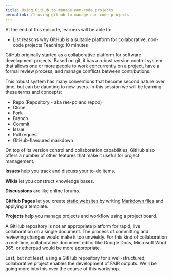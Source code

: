 ```yaml
---
title: Using GitHub to manage non-code projects
permalink: /1-using-github-to-manage-non-code-projects
---
```


At the end of this episode, learners will be able to:
* List reasons why GitHub is a suitable platform for collaborative, non-code projects
Teaching: 10 minutes

GitHub originally started as a collaborative platform for software development projects. Based on git, it has a robust version control system that allows one or more people to work concurrently on a project, have a formal review process, and manage conflicts between contributions.

This robust system has many conventions that become second nature over time, but can be daunting to new users. In this session we will be learning these terms and concepts:

* Repo (Repository - aka ree-po and reppo)
* Clone
* Fork
* Branch
* Commit
* Issue
* Pull request
* GitHub-flavoured markdown

On top of its version control and collaboration capabilities, GitHub also offers a number of other features that make it useful for project management.

**Issues** help you track and discuss your to-do items.

**Wikis** let you construct knowledge bases.

**Discussions** are like online forums.

**GitHub Pages** let you create [static websites](https://au-research.github.io/github-training/) by writing [Markdown files](https://github.com/au-research/github-training) and applying a template.

**Projects** help you manage projects and workflow using a project board.

A GitHub repository is not an appropriate platform for rapid, live collaboration on a single document. The process of committing and reviewing changes would make it too unwieldy. For this kind of collaboration a real-time, collaborative document editor like Google Docs, Microsoft Word 365, or etherpad would be more appropriate.

Last, but not least, using a GitHub repository for a well-structured, collaborative project enables the development of FAIR outputs. We'll be going more into this over the course of this workshop.
